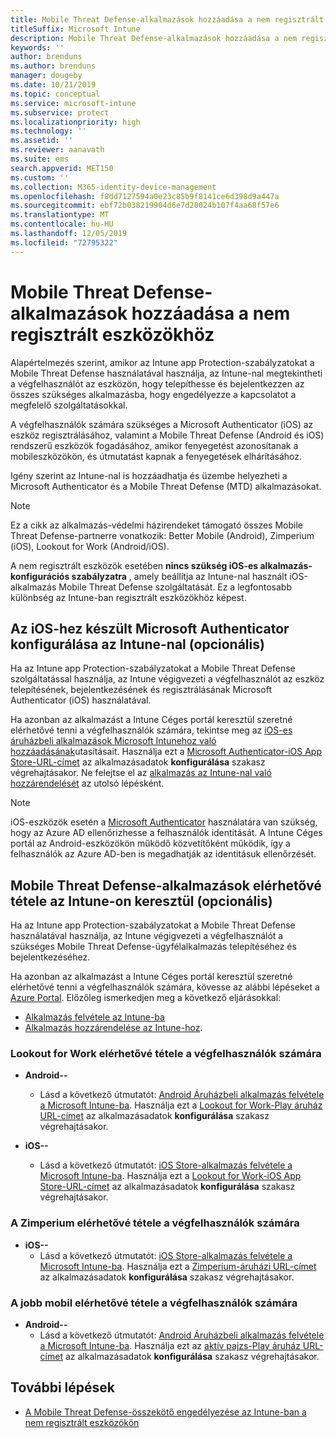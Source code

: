 ```yaml
---
title: Mobile Threat Defense-alkalmazások hozzáadása a nem regisztrált eszközökhöz
titleSuffix: Microsoft Intune
description: Mobile Threat Defense-alkalmazások hozzáadása a nem regisztrált eszközökhöz az eszköz felhasználói számára.
keywords: ''
author: brenduns
ms.author: brenduns
manager: dougeby
ms.date: 10/21/2019
ms.topic: conceptual
ms.service: microsoft-intune
ms.subservice: protect
ms.localizationpriority: high
ms.technology: ''
ms.assetid: ''
ms.reviewer: aanavath
ms.suite: ems
search.appverid: MET150
ms.custom: ''
ms.collection: M365-identity-device-management
ms.openlocfilehash: f8dd7127594a0e23c85b9f8141ce6d398d9a447a
ms.sourcegitcommit: ebf72b038219904d6e7d20024b107f4aa68f57e6
ms.translationtype: MT
ms.contentlocale: hu-HU
ms.lasthandoff: 12/05/2019
ms.locfileid: "72795322"
---
```

# <a name="add-mobile-threat-defense-apps-to-unenrolled-devices"></a>Mobile Threat Defense-alkalmazások hozzáadása a nem regisztrált eszközökhöz

Alapértelmezés szerint, amikor az Intune app Protection-szabályzatokat a Mobile Threat Defense használatával használja, az Intune-nal megtekintheti a végfelhasználót az eszközön, hogy telepíthesse és bejelentkezzen az összes szükséges alkalmazásba, hogy engedélyezze a kapcsolatot a megfelelő szolgáltatásokkal.

A végfelhasználók számára szükséges a Microsoft Authenticator (iOS) az eszköz regisztrálásához, valamint a Mobile Threat Defense (Android és iOS) rendszerű eszközök fogadásához, amikor fenyegetést azonosítanak a mobileszközökön, és útmutatást kapnak a fenyegetések elhárításához.

Igény szerint az Intune-nal is hozzáadhatja és üzembe helyezheti a Microsoft Authenticator és a Mobile Threat Defense (MTD) alkalmazásokat.

> [!NOTE] 
> Ez a cikk az alkalmazás-védelmi házirendeket támogató összes Mobile Threat Defense-partnerre vonatkozik: Better Mobile (Android), Zimperium (iOS), Lookout for Work (Android/iOS).
> 
> A nem regisztrált eszközök esetében **nincs szükség iOS-es alkalmazás-konfigurációs szabályzatra** , amely beállítja az Intune-nal használt iOS-alkalmazás Mobile Threat Defense szolgáltatását. Ez a legfontosabb különbség az Intune-ban regisztrált eszközökhöz képest. 

## <a name="configure-microsoft-authenticator-for-ios-via-intune-optional"></a>Az iOS-hez készült Microsoft Authenticator konfigurálása az Intune-nal (opcionális)
Ha az Intune app Protection-szabályzatokat a Mobile Threat Defense szolgáltatással használja, az Intune végigvezeti a végfelhasználót az eszköz telepítésének, bejelentkezésének és regisztrálásának Microsoft Authenticator (iOS) használatával.

Ha azonban az alkalmazást a Intune Céges portál keresztül szeretné elérhetővé tenni a végfelhasználók számára, tekintse meg az [iOS-es áruházbeli alkalmazások Microsoft Intunehoz való hozzáadásának](../apps/store-apps-ios.md)utasításait. Használja ezt a [Microsoft Authenticator-iOS App Store-URL-címet](https://itunes.apple.com/us/app/microsoft-authenticator/id983156458?mt=8) az alkalmazásadatok **konfigurálása** szakasz végrehajtásakor. Ne felejtse el az [alkalmazás az Intune-nal való hozzárendelését](../apps/apps-deploy.md) az utolsó lépésként.

> [!NOTE] 
> iOS-eszközök esetén a [Microsoft Authenticator](https://docs.microsoft.com/azure/multi-factor-authentication/end-user/microsoft-authenticator-app-how-to) használatára van szükség, hogy az Azure AD ellenőrizhesse a felhasználók identitását. A Intune Céges portál az Android-eszközökön működő közvetítőként működik, így a felhasználók az Azure AD-ben is megadhatják az identitásuk ellenőrzését.

## <a name="making-mobile-threat-defense-apps-available-via-intune-optional"></a>Mobile Threat Defense-alkalmazások elérhetővé tétele az Intune-on keresztül (opcionális)
Ha az Intune app Protection-szabályzatokat a Mobile Threat Defense használatával használja, az Intune végigvezeti a végfelhasználót a szükséges Mobile Threat Defense-ügyfélalkalmazás telepítéséhez és bejelentkezéséhez. 

Ha azonban az alkalmazást a Intune Céges portál keresztül szeretné elérhetővé tenni a végfelhasználók számára, kövesse az alábbi lépéseket a [Azure Portal](https://portal.azure.com/). Előzőleg ismerkedjen meg a következő eljárásokkal:

- [Alkalmazás felvétele az Intune-ba](../apps/apps-add.md)
- [Alkalmazás hozzárendelése az Intune-hoz](../apps/apps-deploy.md).

### <a name="making-lookout-for-work-available-to-end-users"></a>Lookout for Work elérhetővé tétele a végfelhasználók számára
- **Android--**  
  - Lásd a következő útmutatót: [Android Áruházbeli alkalmazás felvétele a Microsoft Intune-ba](../apps/store-apps-android.md). Használja ezt a [Lookout for Work-Play áruház URL-címet](https://play.google.com/store/apps/details?id=com.lookout.enterprise) az alkalmazásadatok **konfigurálása** szakasz végrehajtásakor.

- **iOS--**
  - Lásd a következő útmutatót: [iOS Store-alkalmazás felvétele a Microsoft Intune-ba](../apps/store-apps-ios.md). Használja ezt a [Lookout for Work-iOS App Store-URL-címet](https://itunes.apple.com/us/app/lookout-for-work/id997193468?mt=8) az alkalmazásadatok **konfigurálása** szakasz végrehajtásakor.

<!-- ### Making Symantec Endpoint Protection Mobile available to end users
- **Android**
  - See the instructions for [adding Android store apps to Microsoft Intune](../apps/store-apps-android.md). When completing the **Configure app information** section, use this [SEP Mobile app store URL](https://play.google.com/store/apps/details?id=com.skycure.skycure). For **Minimum operating system**, select **Android 4.0 (Ice Cream Sandwich)**.

- **iOS**
  - See the instructions for [adding iOS store apps to Microsoft Intune](../apps/store-apps-ios.md). Use this [SEP Mobile - App Store URL](https://itunes.apple.com/us/app/skycure/id695620821?mt=8) when completing the **Configure app information** section.

### Making Check Point SandBlast Mobile available to end users
- **Android**  
  - See the instructions for [adding Android store apps to Microsoft Intune](../apps/store-apps-android.md). Use this [Check Point SandBlast Mobile - Play Store URL](https://play.google.com/store/apps/details?id=com.lacoon.security.fox) when completing the **Configure app information** section. 

- **iOS**
  - See the instructions for [adding iOS store apps to Microsoft Intune](../apps/store-apps-ios.md). Use this [Check Point SandBlast Mobile - App Store URL](https://apps.apple.com/us/app/sandblast-mobile-protect/id1006390797) when completing the **Configure app information** section. -->

### <a name="making-zimperium-available-to-end-users"></a>A Zimperium elérhetővé tétele a végfelhasználók számára
<!-- - **Android**
  - See the instructions for [adding Android store apps to Microsoft Intune](../apps/store-apps-android.md). Use this [Zimperium - Play Store URL](https://play.google.com/store/apps/details?id=com.zimperium.zips&hl=en) when completing the **Configure app information** section. -->
- **iOS--**
  - Lásd a következő útmutatót: [iOS Store-alkalmazás felvétele a Microsoft Intune-ba](../apps/store-apps-ios.md). Használja ezt a [Zimperium-áruházi URL-címet](https://itunes.apple.com/us/app/zimperium-zips/id1030924459?mt=8) az alkalmazásadatok **konfigurálása** szakasz végrehajtásakor.
 
<!-- ### Making Pradeo available to end users
- **Android**
  - See the instructions for [adding Android store apps to Microsoft Intune](../apps/store-apps-android.md). Use this [Pradeo - Play Store URL](https://play.google.com/store/apps/details?id=net.pradeo.service&hl=en_US) when completing the **Configure app information** section.

- **iOS**
  - See the instructions for [adding iOS store apps to Microsoft Intune](../apps/store-apps-ios.md). Use this [Pradeo - App Store URL](https://itunes.apple.com/us/app/pradeo-agent/id547979360?mt=8) when completing the **Configure app information** section. -->

### <a name="making-better-mobile-available-to-end-users"></a>A jobb mobil elérhetővé tétele a végfelhasználók számára 
- **Android--**
  - Lásd a következő útmutatót: [Android Áruházbeli alkalmazás felvétele a Microsoft Intune-ba](../apps/store-apps-android.md). Használja ezt az [aktív pajzs-Play áruház URL-címet](https://play.google.com/store/apps/details?id=com.better.active.shield.enterprise) az alkalmazásadatok **konfigurálása** szakasz végrehajtásakor.
<!-- - **iOS**
  - See the instructions for [adding iOS store apps to Microsoft Intune](../apps/store-apps-ios.md). Use this [ActiveShield - App Store URL](https://itunes.apple.com/us/app/activeshield/id980234260?mt=8&uo=4) when completing the **Configure app information** section. -->

<!-- ### Making Sophos available to end users
- **Android**
  - See the instructions for [adding Android store apps to Microsoft Intune](../apps/store-apps-android.md). Use this [Sophos - Play Store URL](https://play.google.com/store/apps/details?id=com.sophos.smsec) when completing the **Configure app information** section.

- **iOS**
  - See the instructions for [adding iOS store apps to Microsoft Intune](../apps/store-apps-ios.md). Use this [ActiveShield - App Store URL](https://itunes.apple.com/us/app/sophos-mobile-security/id1086924662?mt=8) when completing the **Configure app information** section.

### Making Wandera available to end users
- **Android**
  - See the instructions for [adding Android store apps to Microsoft Intune](../apps/store-apps-android.md). Use this [Wandera Mobile - Play Store URL](https://play.google.com/store/apps/details?id=com.wandera.android) when completing the **Configure app information** section. For **Minimum operating system**, select **Android 5.0**.

- **iOS**
  - See the instructions for [adding iOS store apps to Microsoft Intune](../apps/store-apps-ios.md). Use this [Wandera Mobile - - App Store URL](https://itunes.apple.com/app/wandera/id605469330) when completing the **Configure app information** section. -->

## <a name="next-steps"></a>További lépések  

- [A Mobile Threat Defense-összekötő engedélyezése az Intune-ban a nem regisztrált eszközökön](~/protect/mtd-enable-unenrolled-devices.md)

